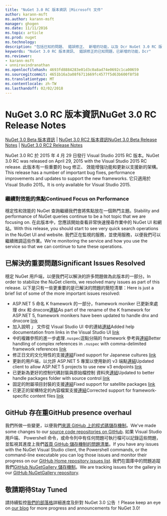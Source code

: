 ```yaml
---
title: "NuGet 3.0 RC 版本資訊 |Microsoft 文件"
author: karann-msft
ms.author: karann-msft
manager: ghogen
ms.date: 11/11/2016
ms.topic: article
ms.prod: nuget
ms.technology: 
description: "包括已知的問題、 錯誤修正、 新增的功能，以及 Dcr NuGet 3.0 RC 版本資訊。"
keywords: "NuGet 3.0 RC 版本資訊、 錯誤修正的已知問題，已新增的功能，Dcr"
ms.reviewer:
- karann-msft
- unniravindranathan
ms.openlocfilehash: 4693fd8884283e01d3c0a8ad74e0692c1ca00659
ms.sourcegitcommit: 4651b16a3a08f6711669fc4577f5d63b600f8f58
ms.translationtype: MT
ms.contentlocale: zh-TW
ms.lasthandoff: 02/02/2018
---
```

# <a name="nuget-30-rc-release-notes"></a><span data-ttu-id="92a27-104">NuGet 3.0 RC 版本資訊</span><span class="sxs-lookup"><span data-stu-id="92a27-104">NuGet 3.0 RC Release Notes</span></span>

<span data-ttu-id="92a27-105">[NuGet 3.0 Beta 版本資訊](../release-notes/nuget-3.0-beta.md) | [NuGet 3.0 RC2 版本資訊](../release-notes/nuget-3.0-RC2.md)</span><span class="sxs-lookup"><span data-stu-id="92a27-105">[NuGet 3.0 Beta Release Notes](../release-notes/nuget-3.0-beta.md) | [NuGet 3.0 RC2 Release Notes](../release-notes/nuget-3.0-RC2.md)</span></span>

<span data-ttu-id="92a27-106">NuGet 3.0 RC 於 2015 年 4 月 29 日發行 Visual Studio 2015 RC 版本。</span><span class="sxs-lookup"><span data-stu-id="92a27-106">NuGet 3.0 RC was released on April 29, 2015 with the Visual Studio 2015 RC release.</span></span> <span data-ttu-id="92a27-107">此版本有一些重要的 bug 修正、 效能增強功能和更新以支援新的架構。</span><span class="sxs-lookup"><span data-stu-id="92a27-107">This release has a number of important bug fixes, performance improvements and updates to support the new frameworks.</span></span>  <span data-ttu-id="92a27-108">它只適用於 Visual Studio 2015。</span><span class="sxs-lookup"><span data-stu-id="92a27-108">It is only available for Visual Studio 2015.</span></span>

### <a name="continued-focus-on-performance"></a><span data-ttu-id="92a27-109">繼續對效能的焦點</span><span class="sxs-lookup"><span data-stu-id="92a27-109">Continued Focus on Performance</span></span>

<span data-ttu-id="92a27-110">穩定性和效能的 NuGet 查詢繼續我們會將焦點放在一個熱門主題。</span><span class="sxs-lookup"><span data-stu-id="92a27-110">Stability and performance of NuGet queries continue to be a hot topic that we are focusing on.</span></span>  <span data-ttu-id="92a27-111">在此版本中，您應該開始查看非常快速搜尋作業中的 NuGet UI 和網站。</span><span class="sxs-lookup"><span data-stu-id="92a27-111">With this release, you should start to see very quick search operations in the NuGet UI and website.</span></span>  <span data-ttu-id="92a27-112">我們正在監視的服務，並使用服務，以便我們可以繼續微調這些作業。</span><span class="sxs-lookup"><span data-stu-id="92a27-112">We're monitoring the service and how you use the service so that we can continue to tune these operations.</span></span>

## <a name="significant-issues-resolved"></a><span data-ttu-id="92a27-113">已解決的重要問題</span><span class="sxs-lookup"><span data-stu-id="92a27-113">Significant Issues Resolved</span></span>

<span data-ttu-id="92a27-114">穩定 NuGet 用戶端，以便我們可以解決的許多問題做為此版本的一部分。</span><span class="sxs-lookup"><span data-stu-id="92a27-114">In order to stabilize the NuGet clients, we resolved many issues as part of this release.</span></span>  <span data-ttu-id="92a27-115">以下是只有一些更重要的是已解決的問題的簡短清單：</span><span class="sxs-lookup"><span data-stu-id="92a27-115">Here is just a brief list of some of the more important issues resolved:</span></span>

* <span data-ttu-id="92a27-116">ASP.NET 5 命名 K framework 的一部分，framework moniker 已更新來處理 dnx 和 dnxcore[連結](https://github.com/NuGet/Home/issues/215)</span><span class="sxs-lookup"><span data-stu-id="92a27-116">As part of the rename of the K framework for ASP.NET 5, framework monikers have been updated to handle dnx and dnxcore [link](https://github.com/NuGet/Home/issues/215)</span></span>
* <span data-ttu-id="92a27-117">加入說明 」 文件從 Visual Studio UI 中的連結[連結](https://github.com/NuGet/Home/issues/232)</span><span class="sxs-lookup"><span data-stu-id="92a27-117">Added help documentation from links in the Visual Studio UI [link](https://github.com/NuGet/Home/issues/232)</span></span>
* <span data-ttu-id="92a27-118">中的複雜參照的進一步處理`.nuspec`逗點分隔的 framework 參考與[連結](https://github.com/NuGet/Home/issues/276)</span><span class="sxs-lookup"><span data-stu-id="92a27-118">Better handling of complex references in `.nuspec` with comma-delimited framework references [link](https://github.com/NuGet/Home/issues/276)</span></span>
* <span data-ttu-id="92a27-119">修正日文的文化特性的支援[連結](https://github.com/NuGet/Home/issues/253)</span><span class="sxs-lookup"><span data-stu-id="92a27-119">Fixed support for Japanese cultures [link](https://github.com/NuGet/Home/issues/253)</span></span>
* <span data-ttu-id="92a27-120">更新的用戶端，以允許 ASP.NET 5 專案以使用新的 v3 端點[連結](https://github.com/NuGet/Home/issues/219)</span><span class="sxs-lookup"><span data-stu-id="92a27-120">Updated client to allow ASP.NET 5 projects to use new v3 endpoints [link](https://github.com/NuGet/Home/issues/219)</span></span>
* <span data-ttu-id="92a27-121">已更新為更好的控制代碼封裝與原始檔控制 資料夾[連結](https://github.com/NuGet/Home/issues/56)</span><span class="sxs-lookup"><span data-stu-id="92a27-121">Updated to better handle packages folder with source control [link](https://github.com/NuGet/Home/issues/56)</span></span>
* <span data-ttu-id="92a27-122">固定的附屬項目封裝的支援[連結](https://github.com/NuGet/Home/issues/17)</span><span class="sxs-lookup"><span data-stu-id="92a27-122">Fixed support for satellite packages [link](https://github.com/NuGet/Home/issues/17)</span></span>
* <span data-ttu-id="92a27-123">已更正的架構特定的內容檔案支援[連結](https://github.com/NuGet/Home/issues/18)</span><span class="sxs-lookup"><span data-stu-id="92a27-123">Corrected support for framework-specific content files [link](https://github.com/NuGet/Home/issues/18)</span></span>

## <a name="github-presence-overhaul"></a><span data-ttu-id="92a27-124">GitHub 存在重</span><span class="sxs-lookup"><span data-stu-id="92a27-124">GitHub presence overhaul</span></span>

<span data-ttu-id="92a27-125">我們所做一些變更，以便我們[來源 GitHub 上的程式碼儲存機制](http://github.com/nuget/home)。</span><span class="sxs-lookup"><span data-stu-id="92a27-125">We've made some changes to our [source code repositories on GitHub](http://github.com/nuget/home).</span></span>  <span data-ttu-id="92a27-126">如果 Visual Studio 用戶端、 Powershell 命令，或命令列中有任何問題可執行檔可以記錄這些問題，並監視其進度上我們[首頁 GitHub 儲存機制的問題清單](http://github.com/nuget/home/issues)。</span><span class="sxs-lookup"><span data-stu-id="92a27-126">If you have any issues with the NuGet Visual Studio client, the Powershell commands, or the command-line executable you can log those issues and monitor their progress on our [GitHub Home repository issues list](http://github.com/nuget/home/issues).</span></span>  <span data-ttu-id="92a27-127">我們在圖庫中的問題追蹤我們[GitHub NuGetGallery 儲存機制](http://github.com/nuget/NuGetGallery/issues)。</span><span class="sxs-lookup"><span data-stu-id="92a27-127">We are tracking issues for the gallery in our [GitHub NuGetGallery repository](http://github.com/nuget/NuGetGallery/issues).</span></span>


## <a name="stay-tuned"></a><span data-ttu-id="92a27-128">敬請期待</span><span class="sxs-lookup"><span data-stu-id="92a27-128">Stay Tuned</span></span>

<span data-ttu-id="92a27-129">請持續監控[我們的部落格](http://blog.nuget.org)詳細進度及針對 NuGet 3.0 公告 ！</span><span class="sxs-lookup"><span data-stu-id="92a27-129">Please keep an eye on [our blog](http://blog.nuget.org) for more progress and announcements for NuGet 3.0!</span></span>